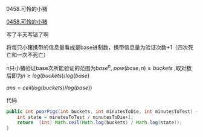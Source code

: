 0458.可怜的小猪

[0458.可怜的小猪](https://leetcode-cn.com/problems/minimum-moves-to-equal-array-elements/)

写了半天写错了啊

将每只小猪携带的信息量看成是base进制数，携带信息量为验证次数+1（四次死亡和一次不死亡）

n只小猪验证base次所能验证的范围为$base^n$, $pow(base,n)\ge buckets$ ,取对数后即为$n\ge log(buckets)/log(base)$

$ans=ceil(log(buckets)/log(base))$

代码

```java
public int poorPigs(int buckets, int minutesToDie, int minutesToTest) {
    int state = minutesToTest / minutesToDie+1;
    return  (int) Math.ceil(Math.log(buckets) / Math.log(state));
}
```